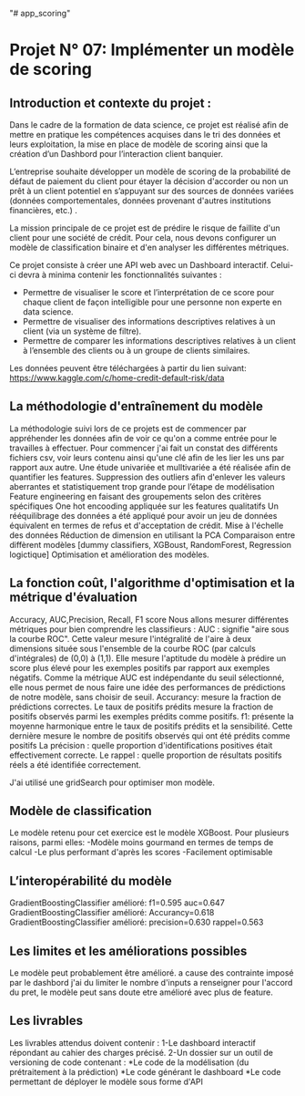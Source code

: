 "# app_scoring" 

# Projet N° 07: Implémenter un modèle de scoring

## Introduction et contexte du projet :
Dans le cadre de la formation de data science, ce projet est réalisé afin de mettre en pratique les compétences acquises dans le tri des données et leurs exploitation, la mise en place de modèle de scoring ainsi que la création d’un Dashbord pour l’interaction client banquier.

L’entreprise souhaite développer un modèle de scoring de la probabilité de défaut de paiement du client pour étayer la décision d'accorder ou non un prêt à un client potentiel en s’appuyant sur des sources de données variées (données comportementales, données provenant d'autres institutions financières, etc.) .

La mission principale de ce projet est de prédire le risque de faillite d'un client pour une société de crédit. Pour cela, nous devons configurer un modèle de classification binaire et d'en analyser les différentes métriques.

Ce projet consiste à créer une API web avec un Dashboard interactif. Celui-ci devra à minima contenir les fonctionnalités suivantes :

 - Permettre de visualiser le score et l’interprétation de ce score pour chaque client de façon intelligible pour une personne non experte en data science.
 - Permettre de visualiser des informations descriptives relatives à un client (via un système de filtre).
 - Permettre de comparer les informations descriptives relatives à un client à l’ensemble des clients ou à un groupe de clients similaires.

Les données peuvent être téléchargées à partir du lien suivant: https://www.kaggle.com/c/home-credit-default-risk/data

## La méthodologie d'entraînement du modèle
La méthodologie suivi lors de ce projets est de commencer par appréhender les données afin de voir ce qu'on a comme entrée pour le travailles à effectuer. Pour commencer j'ai fait un constat des différents fichiers csv, voir leurs contenu ainsi qu'une clé afin de les lier les uns par rapport aux autre.
Une étude univariée et mulltivariée a été réalisée afin de quantifier les features.
Suppression des outliers afin d'enlever les valeurs aberrantes et statistiquement trop grande pour l’étape de modélisation
Feature engineering en faisant des groupements selon des critères spécifiques
One hot encooding appliquée sur les features qualitatifs
Un rééquilibrage des données a été appliqué pour avoir un jeu de données équivalent en termes de refus et d'acceptation de crédit.
Mise à l'échelle des données 
Réduction de dimension en utilisant  la PCA
Comparaison entre diffèrent modèles [dummy classifiers, XGBoust, RandomForest,  Regression logictique]
Optimisation et amélioration des modèles.

## La fonction coût, l'algorithme d'optimisation et la métrique d'évaluation
Accuracy, AUC,Precision, Recall, F1 score
Nous allons mesurer différentes métriques pour bien comprendre les classifieurs :
AUC : signifie "aire sous la courbe ROC". Cette valeur mesure l'intégralité de l'aire à deux dimensions située sous l'ensemble de la courbe ROC (par calculs d'intégrales) de (0,0) à (1,1). Elle mesure l'aptitude du modèle à prédire un score plus élevé pour les exemples positifs par rapport aux exemples négatifs. Comme la métrique AUC est indépendante du seuil sélectionné, elle nous permet de nous faire une idée des performances de prédictions de notre modèle, sans choisir de seuil.
Accurancy:   mesure la fraction de prédictions correctes. Le taux de positifs prédits mesure la fraction de positifs observés parmi les exemples prédits comme positifs.
f1: présente la moyenne harmonique entre le taux de positifs prédits et la sensibilité.  Cette dernière mesure le nombre de positifs observés qui ont été prédits comme positifs
La précision : quelle proportion d'identifications positives était effectivement correcte.
Le rappel : quelle proportion de résultats positifs réels a été identifiée correctement.


J'ai utilisé une gridSearch pour optimiser mon modèle.


## Modèle de classification
Le modèle retenu pour cet exercice est le modèle XGBoost. Pour plusieurs raisons, parmi elles:
-Modèle moins gourmand en termes de temps de calcul
-Le plus performant d'après les scores
-Facilement optimisable 


## L’interopérabilité du modèle
GradientBoostingClassifier amélioré: f1=0.595 auc=0.647
GradientBoostingClassifier amélioré: Accurancy=0.618 
GradientBoostingClassifier amélioré: precision=0.630 rappel=0.563

## Les limites et les améliorations possibles
Le modèle peut probablement être amélioré. a cause des contrainte imposé par le dashbord j'ai du limiter le nombre d'inputs a renseigner pour l'accord du pret, le modèle peut sans doute etre amélioré avec plus de feature.

## Les livrables
Les livrables attendus doivent contenir :
    1-Le dashboard interactif répondant au cahier des charges précisé.
    2-Un dossier sur un outil de versioning de code contenant :
        *Le code de la modélisation (du prétraitement à la prédiction)
        *Le code générant le dashboard
        *Le code permettant de déployer le modèle sous forme d'API
 
